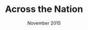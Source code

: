 ---
title: Across the Nation
date: November 2015
excerpt: I drove across the country and produced a video about it.
type: video
link: http://vimeo.com/tonycannistra/roadtrip
location: vimeo.com
header:
    teaser: https://scontent.fbos1-1.fna.fbcdn.net/v/t31.0-8/12186611_10153789433403060_4976026439350365246_o.jpg?oh=a020a5812c7ab063a752b20e96f4abfa&oe=5967DD82
---